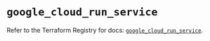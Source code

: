 # `google_cloud_run_service`

Refer to the Terraform Registry for docs: [`google_cloud_run_service`](https://registry.terraform.io/providers/hashicorp/google/5.30.0/docs/resources/cloud_run_service).
